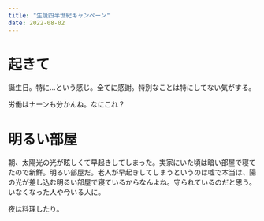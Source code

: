 ```yaml
---
title: "生誕四半世紀キャンペーン"
date: 2022-08-02
---
```


# 起きて
誕生日。特に...という感じ。全てに感謝。特別なことは特にしてない気がする。

労働はナーンも分かんね。なにこれ？
# 明るい部屋
朝、太陽光の光が眩しくて早起きしてしまった。実家にいた頃は暗い部屋で寝てたので新鮮。明るい部屋だ。老人が早起きしてしまうというのは嘘で本当は、陽の光が差し込む明るい部屋で寝ているからなんよね。守られているのだと思う。いなくなった人や今いる人に。

夜は料理したり。